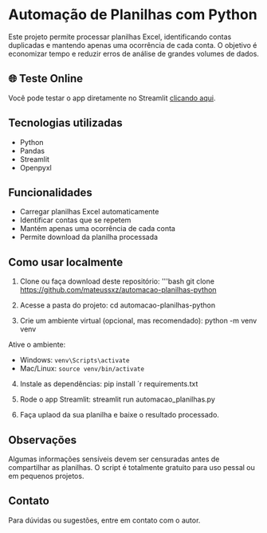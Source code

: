 # Automação de Planilhas com Python

Este projeto permite processar planilhas Excel, identificando contas duplicadas e mantendo apenas uma ocorrência de cada conta.
O objetivo é economizar tempo e reduzir erros de análise de grandes volumes de dados.

## 🌐 Teste Online
Você pode testar o app diretamente no Streamlit [clicando aqui](https://automacao-planilhas-python-vmelce2zwzzkzacaegx7s2.streamlit.app).

## Tecnologias utilizadas
- Python
- Pandas
- Streamlit
- Openpyxl

## Funcionalidades
- Carregar planilhas Excel automaticamente
- Identificar contas que se repetem
- Mantém apenas uma ocorrência de cada conta
- Permite download da planilha processada

## Como usar localmente
1. Clone ou faça download deste repositório:
'''bash
git clone https://github.com/mateussxz/automacao-planilhas-python

2. Acesse a pasta do projeto:
cd automacao-planilhas-python

3. Crie um ambiente virtual (opcional, mas recomendado):
python -m venv venv

Ative o ambiente:
- Windows: `venv\Scripts\activate`
- Mac/Linux: `source venv/bin/activate`

4. Instale as dependências:
pip install ´r requirements.txt

5. Rode o app Streamlit:
streamlit run automacao_planilhas.py

6. Faça uplaod da sua planilha e baixe o resultado processado.

## Observações
Algumas informações sensíveis devem ser censuradas antes de compartilhar as planilhas.
O script é totalmente gratuito para uso pessal ou em pequenos projetos.

## Contato
Para dúvidas ou sugestões, entre em contato com o autor.